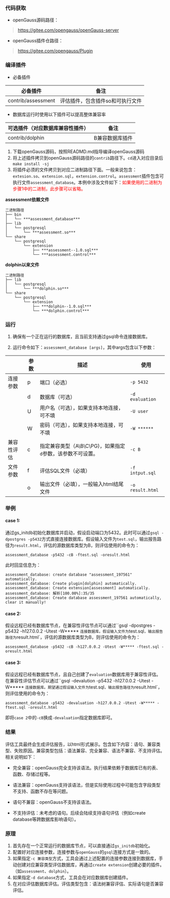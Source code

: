 ### 代码获取

- openGauss源码路径：

> https://gitee.com/opengauss/openGauss-server

- openGauss插件仓路径：

> https://gitee.com/opengauss/Plugin

### 编译插件

- 必备插件

| 必备插件           | 备注                             |
| ------------------ | -------------------------------- |
| contrib/assessment | 评估插件，包含插件so和可执行文件 |

- 数据库运行时使用以下插件可以提高整体兼容率

| 可选插件（对应数据库兼容性插件） | 备注            |
| -------------------------------- | --------------- |
| contrib/dolphin             | B兼容数据库插件 |

1. 下载openGauss源码，按照READMD.md指导编译openGauss源码
2. 将上述插件拷贝到openGauss源码路径的`contrib`路径下。`cd`进入对应目录后`make install -sj`
3. 将插件必须的文件拷贝到对应二进制路径下面。一般来说包含：`extesion.so`、`extension.sql`，`extension.control`。`assessment`插件包含可执行文件`assessment_database`。本例中涉及文件如下：<font color='red'>如果使用的二进制为步骤1中的二进制，此步骤可以省略。</font>

**assessment依赖文件**

```
二进制路径
├── bin
│   └── ***assessment_database***
├── lib
│   └── postgresql
│       └── ***assessment.so***
└── share
    └── postgresql
        └── extension
            ├── ***assessment--1.0.sql***
            └── ***assessment.control***
```
**dolphin以来文件**

```
二进制路径
├── lib
│   └── postgresql
│       └── ***dolphin.so***
└── share
    └── postgresql
        └── extension
            ├── ***dolphin--1.0.sql***
            └── ***dolphin.control***
```

### 运行

1. 确保有一个正在运行的数据库，且当前支持通过gsql命令连接数据库。

2. 运行命令如下：`assessment_database [args]`，其中args包含以下参数：

|          | 参数 | 描述                                     | 使用                                   |
| -------- | ---- |  ---------------------------------------- | -------------------------------------- |
| 连接参数 | p    |  端口（必选）                             | `-p 5432`                              |
|          | d    | 数据库（可选）                           | `-d evaluation` |
|          | U    |用户名（可选），如果支持本地连接，可不填 | `-U user`                |
|          | W | 密码（可选），如果支持本地连接，可不填 | `-W ******` |
| 兼容性评估 | c | 指定兼容类型（A\B\C\PG)，如果指定`d`参数，该参数不可设置。 | `-c B` |
| 文件参数 | f | 评估SQL文件（必填） | `-f intput.sql` |
|  | o | 输出文件（必填），一般输入html结尾文件 | `-o result.html` |

### 举例

#### case 1:

通过gs_initdb初始化数据库并启动，假设启动端口为5432。此时可以通过`gsql -dpostgres -p5432`方式直接连接数据库。假设输入文件为`test.sql`，输出报告路径为`result.html`，评估的源数据库类型为B，则评估使用的命令为：

```shell
assessment_database -p5432 -cB -ftest.sql -oresult.html
```

此时回显信息为：

```shell
assessment_database: create database "assessment_197561" automatically.
assessment_database: Create plugin[dolphin] automatically.
assessment_database: Create extension[assessment] automatically.
assessment_database: 解析[100.00%]:35/35
assessment_database: Create database assessment_197561 automatically, clear it manually!
```

#### case 2:

假设远程已经有数据库节点，在兼容性评估节点可以通过``gsql -dpostgres -p5432 -h127.0.0.2 -Utest -W***** `连接数据库。假设输入文件为`test.sql`，输出报告路径为`result.html`，评估的源数据库类型为B，则评估使用的命令为：

```shell
assessment_database -p5432 -cB -h127.0.0.2 -Utest -W***** -ftest.sql -oresult.html
```

#### case 3:

假设远程已经有数据库节点，且自己创建了`evaluation`数据库用于兼容性评估。在兼容性评估节点可以通过``gsql -devalution -p5432 -h127.0.0.2 -Utest -W***** `连接数据库。期望通过假设输入文件为`test.sql`，输出报告路径为`result.html`，则评估使用的命令为：

```shell
assessment_database -p5432 -devaluation -h127.0.0.2 -Utest -W***** -ftest.sql -oresult.html
```

即将`case 2`中的`-cB`换成`-devaluation`指定数据库即可。

### 结果

评估工具最终会生成评估报告，以html形式展示。包含如下内容：语句、兼容类型、失败原因。兼容类型包括：语法兼容、完全兼容、语法不兼容、不支持评估。相关说明如下：

- 完全兼容：openGauss完全支持该语法。执行结果依赖于数据库已有的表、函数、存储过程等。

- 语法兼容：openGauss支持该语法，但是实际使用过程中可能包含字段类型不支持、函数不存在等问题。

- 语句不兼容：openGauss不支持该语法。
 
- 不支持评估：未考虑的语句。后续会陆续支持语句评估（例如create database等跨数据库影响语句）。

### 原理

1. 首先存在一个正常运行的数据库节点，可以直接通过`gs_initdb`初始化。
2. 配置好对应连接参数，连接参数与`openGauss`的`gsql`连接方式是一致的。
3. 如果指定`-c 兼容类型`方式，工具会通过上述配置的连接参数连接到数据库，手动创建对应兼容类型评估数据库，再通过`create extension`创建必要的插件。（如`assessment`、`dolphin`）。
4. 如果指定`-d database`方式，工具会在对应数据库创建插件。
5. 在对应评估数据库评估。评估类型包含：语法树兼容评估、实际语句是否兼容评估。

